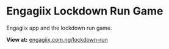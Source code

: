 # Engagiix Lockdown Run Game

Engagiix app and the lockdown run game.

**View at:** [engagiix.com.ng/lockdown-run](https://engagiix.com.ng/lockdown-run)